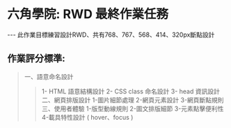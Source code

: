 # 六角學院: RWD 最終作業任務
--- 此作業目標練習設計RWD、共有768、767、568、414、320px斷點設計

## 作業評分標準:
> 一、語意命名設計
>> 1- HTML 語意結構設計
>> 2- CSS class 命名設計
>> 3- head 資訊設計
> 二、網頁排版設計
>> 1-圖片細節處理
>> 2-網頁元素設計
>> 3-網頁斷點規則
> 三、使用者體驗
>> 1-版型動線規則
>> 2-圖文排版細節
>> 3-元素點擊便利性
>> 4-載具特性設計 ( hover、focus )
